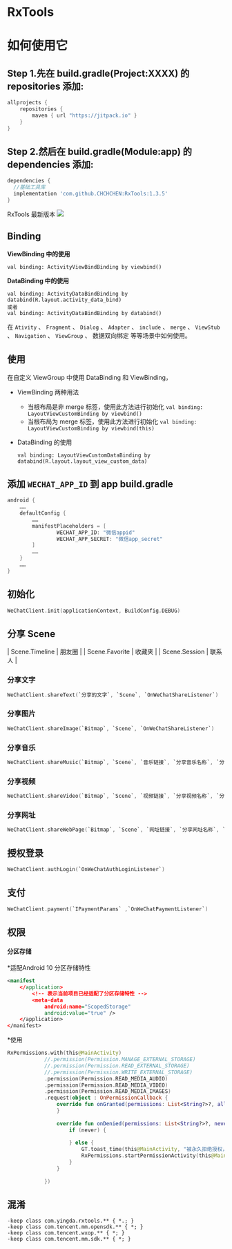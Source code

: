 # RxTools
# 如何使用它


## Step 1.先在 build.gradle(Project:XXXX) 的 repositories 添加:

```gradle
allprojects {
    repositories {
        maven { url "https://jitpack.io" }
    }
}
```

## Step 2.然后在 build.gradle(Module:app) 的 dependencies 添加:

```gradle
dependencies {
  //基础工具库
  implementation 'com.github.CHCHCHEN:RxTools:1.3.5'
}
```

RxTools 最新版本 [![](https://jitpack.io/v/CHCHCHEN/RxTools.svg)](https://jitpack.io/#CHCHCHEN/RxTools)

## Binding

**ViewBinding 中的使用**

```
val binding: ActivityViewBindBinding by viewbind()
```

**DataBinding 中的使用**

```
val binding: ActivityDataBindBinding by databind(R.layout.activity_data_bind)
或者
val binding: ActivityDataBindBinding by databind()
```

在 `Ativity` 、 `Fragment` 、 `Dialog` 、 `Adapter` 、 `include` 、 `merge` 、 `ViewStub` 、 `Navigation`  、 `ViewGroup` 、 数据双向绑定 等等场景中如何使用。

## 使用

在自定义 ViewGroup 中使用 DataBinding 和 ViewBinding，

* ViewBinding 两种用法
    * 当根布局是非 merge 标签，使用此方法进行初始化 `val binding: LayoutViewCustomBinding by viewbind()`
    * 当根布局为 merge 标签，使用此方法进行初始化 `val binding: LayoutViewCustomBinding by viewbind(this)`

* DataBinding 的使用

  ```
  val binding: LayoutViewCustomDataBinding by databind(R.layout.layout_view_custom_data)
  ```  


## 添加 `WECHAT_APP_ID` 到 app build.gradle

``` gradle
android {
    ……
    defaultConfig {
        ……
        manifestPlaceholders = [
                WECHAT_APP_ID: "微信appid"
                WECHAT_APP_SECRET: "微信app_secret"
        ]
        ……
    }
    ……
}
```

## 初始化

``` kotlin
WeChatClient.init(applicationContext, BuildConfig.DEBUG)
```

## 分享 Scene

| Scene.Timeline | 朋友圈 |
| Scene.Favorite | 收藏夹 |
| Scene.Session | 联系人 |

### 分享文字

``` kotlin
WeChatClient.shareText(`分享的文字`, `Scene`, `OnWeChatShareListener`)
```

### 分享图片

``` kotlin
WeChatClient.shareImage(`Bitmap`, `Scene`, `OnWeChatShareListener`)
```

### 分享音乐

``` kotlin
WeChatClient.shareMusic(`Bitmap`, `Scene`, `音乐链接`, `分享音乐名称`, `分享音乐描述`, `OnWeChatShareListener`)
```

### 分享视频

``` kotlin
WeChatClient.shareVideo(`Bitmap`, `Scene`, `视频链接`, `分享视频名称`, `分享视频描述`, `OnWeChatShareListener`)
```

### 分享网址

``` kotlin
WeChatClient.shareWebPage(`Bitmap`, `Scene`, `网址链接`, `分享网址名称`, `分享网址描述`, `OnWeChatShareListener`)
```


## 授权登录

``` kotlin
WeChatClient.authLogin(`OnWeChatAuthLoginListener`)
```


## 支付

``` kotlin
WeChatClient.payment(`IPaymentParams` ,`OnWeChatPaymentListener`)
```

## 权限

#### 分区存储

*适配Android 10 分区存储特性
``` xml
<manifest
    </application>
        <!-- 表示当前项目已经适配了分区存储特性 -->
        <meta-data
            android:name="ScopedStorage"
            android:value="true" />
    </application>
</manifest>
```
*使用

``` kotlin
RxPermissions.with(this@MainActivity)
            //.permission(Permission.MANAGE_EXTERNAL_STORAGE)
            //.permission(Permission.READ_EXTERNAL_STORAGE)
            //.permission(Permission.WRITE_EXTERNAL_STORAGE)
            .permission(Permission.READ_MEDIA_AUDIO)
            .permission(Permission.READ_MEDIA_VIDEO)
            .permission(Permission.READ_MEDIA_IMAGES)
            .request(object : OnPermissionCallback {
                override fun onGranted(permissions: List<String?>?, all: Boolean) {
                }
                
                override fun onDenied(permissions: List<String?>?, never: Boolean) {
                    if (never) {
                    
                    } else {
                        GT.toast_time(this@MainActivity, "被永久拒绝授权，请手动授予权限", 5000)
                        RxPermissions.startPermissionActivity(this@MainActivity, permissions)
                    }
                }
                
            })
```


## 混淆

```
-keep class com.yingda.rxtools.** { *.; }
-keep class com.tencent.mm.opensdk.** { *; }
-keep class com.tencent.wxop.** { *; }
-keep class com.tencent.mm.sdk.** { *; }

```
